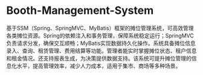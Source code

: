 # Booth-Management-System
基于SSM（Spring、SpringMVC、MyBatis）框架的摊位管理系统，可高效管理各类摊位资源。Spring的依赖注入和事务管理，保障系统稳定运行；SpringMVC负责请求分发，确保交互顺畅；MyBatis实现数据持久化操作。系统具备摊位信息录入、查询、租赁管理、费用结算等功能。管理者能实时掌握摊位状态、租户信息和租金情况。还支持报表生成，为决策提供数据支持。该系统可提升摊位管理的信息化水平，提高管理效率，减少人力成本，适用于集市、商场等多种场景。 
